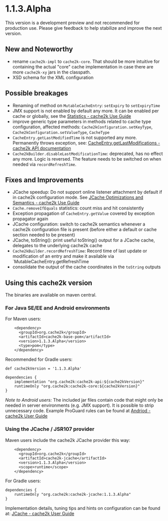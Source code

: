 # 1.1.3.Alpha

This version is a development preview and not recommended for production use. Please give feedback to help
stabilize and improve the next version.

## New and Noteworthy

- rename `cache2k-impl` to `cache2k-core`. That should be more intuitive for containing the 
  actual "core" cache implementation in case there are more `cache2k-xy` jars in the classpath. 
- XSD schema for the XML configuration  
  
## Possible breakages

- Renaming of method on `MutableCacheEntry`: `setExpiry` to `setExpiryTime`
- JMX support is not enabled by default any more. It can be enabled per cache or globally, see the [Statistics - cache2k Use Guide](https://cache2k.org/docs/latest/user-guide.html#statistics)
- improve generic type parameters in methods related to cache type configuration, affected methods:
  `Cache2kConfiguration.setKeyType`, `Cache2kConfiguration.setValueType`, `CacheType`
- `CacheEntry.getLastModifiedTime` is not supported any more. Permanently throws exception, see: [CacheEntry.getLastModifications - cache2k API documentation](https://cache2k.org/docs/latest/apidocs/cache2k-api/org/cache2k/CacheEntry.html#getLastModification--)  
- `Cache2kBuilder.disableLastModificationTime`: deprecated, has no effect any more. 
  Logic is reversed. The feature needs to be switched on when needed via `recordRefreshTime`. 
  
## Fixes and Improvements

- JCache speedup: Do not support online listener attachment by default if in cache2k configuration mode. 
   See [JCache Optimizations and Semantics - cache2k Use Guide](https://cache2k.org/docs/latest/user-guide.html#jcache-optimizations)
- `Cache.removeIfEquals` statistics: count miss and hit consistently
- Exception propagation of `CacheEntry.getValue` covered by exception propagator again
- JCache configuration: switch to cache2k semantics whenever a cache2k configuration file is present 
  (before either a default or cache section needed to be present)
- JCache, toString(): print useful toString() output for a JCache cache, delegates to the underlying cache2k cache 
- `Cache2kBuilder.recordRefreshTime`: Record time of last update or modification of an entry and make it
  available via `MutableCacheEntry.getRefreshTime  
- consolidate the output of the cache coordinates in the `toString` outputs
 
  
## Using this cache2k version

The binaries are available on maven central.

### For Java SE/EE and Android environments

For Maven users:

````
    <dependency>
      <groupId>org.cache2k</groupId>
      <artifactId>cache2k-base-pom</artifactId>
      <version>1.1.3.Alpha</version>
      <type>pom</type>
    </dependency>
````

Recommended for Gradle users:

````
def cache2kVersion = '1.1.3.Alpha'

dependencies {
    implementation "org.cache2k:cache2k-api:${cache2kVersion}"
    runtimeOnly "org.cache2k:cache2k-core:${cache2kVersion}"
}
````

_Note to Android users:_ The included jar files contain code that might only be needed in server environments (e.g. JMX support).
It is possible to strip unnecessary code. Example ProGuard rules can be found at [Andriod - cache2k User Guide](https://cache2k.org/docs/latest/user-guide.html#android)

### Using the JCache / JSR107 provider

Maven users include the cache2k JCache provider this way:

````
    <dependency>
      <groupId>org.cache2k</groupId>
      <artifactId>cache2k-jcache</artifactId>
      <version>1.1.3.Alpha</version>
      <scope>runtime</scope>
    </dependency>
````

For Gradle users:

````
dependencies {
    runtimeOnly "org.cache2k:cache2k-jcache:1.1.3.Alpha"
}
````

Implementation details, tuning tips and hints on configuration can be found at: [JCache - cache2k User Guide](https://cache2k.org/docs/latest/user-guide.html#jcache)